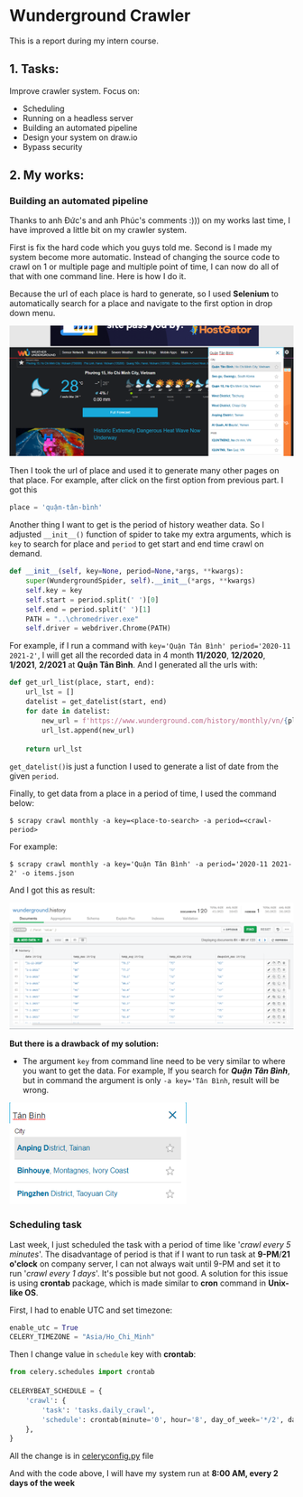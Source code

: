 # Wunderground Crawler

This is a report during my intern course.



## 1. Tasks:

Improve crawler system.
Focus on:

- Scheduling
- Running on a headless server
- Building an automated pipeline
- Design your system on draw.io
- Bypass security

## 2. My works:

### Building an automated pipeline

Thanks to anh Đức's and anh Phúc's comments :))) on my works last time, I have improved a little bit on my crawler system.

First is fix the hard code which you guys told me. Second is I made my system become more automatic. Instead of changing the source code to crawl on 1 or multiple page and multiple point of time, I can now do all of that with one command line. Here is how I do it.

Because the url of each place is hard to generate, so I used **Selenium** to automatically search for a place and navigate to the first option in drop down menu.

<img src=".\report\img\keysearch.png" alt="image-20210614165332989" style="zoom: 67%;" />

Then I took the url of place and used it to generate many other pages on that place. For example, after click on the first option from previous part. I got this

```python
place = 'quận-tân-bình'
```



Another thing I want to get is the period of history weather data. So I adjusted `__init__()` function of spider to take my extra arguments, which is `key` to search for place and `period` to get start and end time crawl on demand.

```python
def __init__(self, key=None, period=None,*args, **kwargs):
    super(WundergroundSpider, self).__init__(*args, **kwargs)
    self.key = key
    self.start = period.split(' ')[0]
    self.end = period.split(' ')[1]
    PATH = "..\chromedriver.exe"
    self.driver = webdriver.Chrome(PATH)
```

For example, if I run a command with `key='Quận Tân Bình' period='2020-11 2021-2'`, I will get all the recorded data in 4 month **11/2020**, **12/2020**, **1/2021**, **2/2021** at **Quận Tân Bình**. And I generated all the urls with:

```python
def get_url_list(place, start, end):
    url_lst = []
    datelist = get_datelist(start, end)
    for date in datelist:
        new_url = f'https://www.wunderground.com/history/monthly/vn/{place}/VVTS/date/{date}'
        url_lst.append(new_url)
    
    return url_lst
```

`get_datelist()`is just a function I used to generate a list of date from the given `period`.



Finally, to get data from a place in a period of time, I used the command below:

```shell
$ scrapy crawl monthly -a key=<place-to-search> -a period=<crawl-period>
```

For example:

```shell
$ scrapy crawl monthly -a key='Quận Tân Bình' -a period='2020-11 2021-2' -o items.json
```

And I got this as result:

<img src=".\report\img\mongo_week3.png" alt="image-20210614165332989" style="zoom: 67%;" />



**But there is a drawback of my solution:**

* The argument `key` from command line need to be very similar to where you want to get the data. For example, If you search for ***Quận Tân Bình***, but in command the argument is only `-a key='Tân Bình`, result will be wrong.

<img src=".\report\img\wrong_week3.png" alt="image-20210614165332989" style="zoom:80%;" />

### Scheduling task

Last week, I just scheduled the task with a period of time like '*crawl every 5 minutes*'. The disadvantage of period is that if I want to run task at **9-PM**/**21 o'clock** on company server, I can not always wait until 9-PM and set it to run '*crawl every 1 days*'. It's possible but not good. A solution for this issue is using **crontab** package, which is made similar to **cron** command in **Unix-like OS**.

First, I had to enable UTC and set timezone:

```python
enable_utc = True
CELERY_TIMEZONE = "Asia/Ho_Chi_Minh"
```

Then I change value in `schedule` key with **crontab**:

```python
from celery.schedules import crontab

CELERYBEAT_SCHEDULE = {
    'crawl': {
        'task': 'tasks.daily_crawl',
        'schedule': crontab(minute='0', hour='8', day_of_week='*/2', day_of_month='*', month_of_year='*'),
    },
}
```

All the change is in [celeryconfig.py](.\my_celery\celeryconfig.py) file

And with the code above, I will have my system run at **8:00 AM, every 2 days of the week**
